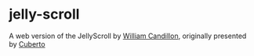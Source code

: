 # jelly-scroll
A web version of the JellyScroll by [William Candillon](https://www.youtube.com/watch?v=Xnj6uoW2PJM), originally presented by [Cuberto](https://twitter.com/cuberto/status/1290259328725852172?s=20)
